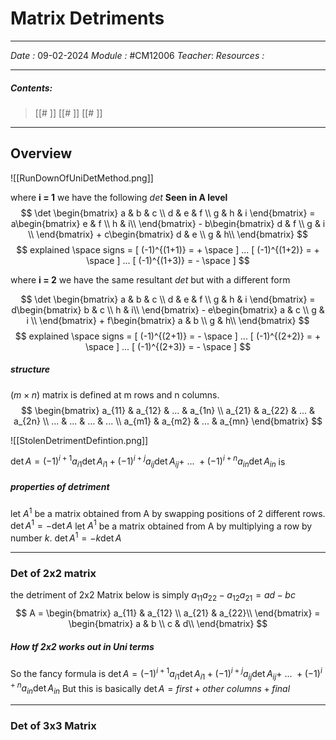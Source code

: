 # Matrix Detriments 
---
*Date :* 09-02-2024
*Module :* #CM12006
*Teacher*: 
*Resources :*

---
##### Contents: 
> [[# ]] 
> [[# ]]
> [[# ]]
> 
--- 
## Overview 

![[RunDownOfUniDetMethod.png]]

where **i = 1** we have the following $det$ **Seen in A level**
$$ \det \begin{bmatrix} a & b & c \\ d & e & f \\ g & h & i \end{bmatrix} = a\begin{bmatrix} e & f \\ h & i\\ \end{bmatrix} - b\begin{bmatrix} d & f \\ g & i \\ \end{bmatrix} + c\begin{bmatrix} d & e \\ g & h\\ \end{bmatrix} $$
$$ explained \space signs  = [ (-1)^{(1+1)} = + \space ] ... [ (-1)^{(1+2)} = + \space ] ... [ (-1)^{(1+3)} = - \space ]  $$

where **i = 2** we have the same resultant $det$ but with a different form

$$ \det \begin{bmatrix} a & b & c \\ d & e & f \\ g & h & i \end{bmatrix} = d\begin{bmatrix} b & c \\ h & i\\ \end{bmatrix} - e\begin{bmatrix} a & c \\ g & i \\ \end{bmatrix} + f\begin{bmatrix} a & b \\ g & h\\ \end{bmatrix} $$
$$ explained \space signs  = [ (-1)^{(2+1)} = - \space ] ... [ (-1)^{(2+2)} = + \space ] ... [ (-1)^{(2+3)} = - \space ] $$
##### structure
$(m \times n)$ matrix is defined at m rows and n columns.
$$ \begin{bmatrix}
a_{11} & a_{12} & ... & a_{1n} \\
a_{21} & a_{22} & ... & a_{2n} \\
... & ... & ... & ... \\
a_{m1} & a_{m2} & ... & a_{mn} 
\end{bmatrix} $$

![[StolenDetrimentDefintion.png]]

$\det A = (-1)^{i+1}a_{i1} \det A_{i1} + (-1)^{i+j}a_{ij} \det A_{ij} + ~...~ + (-1)^{i+n}a_{in} \det A_{in}$ is


##### properties of detriment 

let $A^1$ be a matrix obtained from A by swapping positions of 2 different rows. $\det A^1 = - \det A$ 
let $A^1$ be a matrix obtained from A by multiplying a row by number $k$. 
$\det A^1 = - k \det A$ 


--- 

### Det of 2x2 matrix 

the detriment of 2x2 Matrix below is simply $a_{11}a_{22} -a_{12}a_{21} = ad - bc$
$$ A = \begin{bmatrix}
a_{11} & a_{12} \\
a_{21} & a_{22}\\
\end{bmatrix} = \begin{bmatrix}
a & b \\
c & d\\
\end{bmatrix}  $$

##### How tf 2x2 works out in Uni terms 
 So the fancy formula is $\det A = (-1)^{i+1}a_{i1} \det A_{i1} + (-1)^{i+j}a_{ij} \det A_{ij} + ~...~ + (-1)^{i+n}a_{in} \det A_{in}$
 But this is basically $\det A = first + other ~ columns + final$

 ---

### Det of 3x3 Matrix


